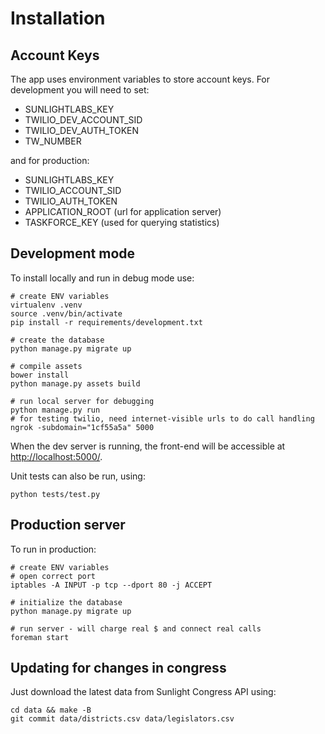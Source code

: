 Installation
==============

Account Keys
------------

The app uses environment variables to store account keys. For development you will need to set:

* SUNLIGHTLABS_KEY
* TWILIO_DEV_ACCOUNT_SID
* TWILIO_DEV_AUTH_TOKEN
* TW_NUMBER

and for production:

* SUNLIGHTLABS_KEY
* TWILIO_ACCOUNT_SID
* TWILIO_AUTH_TOKEN
* APPLICATION_ROOT (url for application server)
* TASKFORCE_KEY (used for querying statistics)


Development mode
-------------------
To install locally and run in debug mode use:

    # create ENV variables
    virtualenv .venv
    source .venv/bin/activate
    pip install -r requirements/development.txt

    # create the database
    python manage.py migrate up

    # compile assets
    bower install
    python manage.py assets build
 
    # run local server for debugging
    python manage.py run
    # for testing twilio, need internet-visible urls to do call handling
    ngrok -subdomain="1cf55a5a" 5000

When the dev server is running, the front-end will be accessible at [http://localhost:5000/](http://localhost:5000/).

Unit tests can also be run, using:

    python tests/test.py

Production server
------------------
To run in production:

    # create ENV variables
    # open correct port
    iptables -A INPUT -p tcp --dport 80 -j ACCEPT
    
    # initialize the database
    python manage.py migrate up

    # run server - will charge real $ and connect real calls
    foreman start

Updating for changes in congress
--------------------------------
Just download the latest data from Sunlight Congress API using:

    cd data && make -B
    git commit data/districts.csv data/legislators.csv
